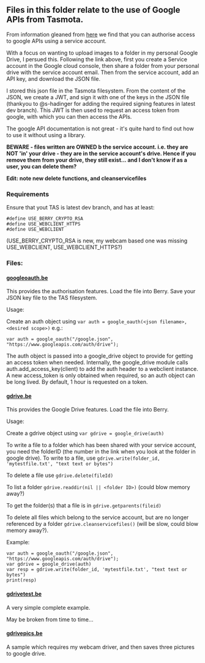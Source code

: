 ## Files in this folder relate to the use of Google APIs from Tasmota.

From information gleaned from [here](https://medium.com/@nschairer/automating-google-drive-uploads-with-google-drive-api-curl-196989ffb6ce) we find that you can authorise access to google APIs using a service account.

With a focus on wanting to upload images to a folder in my personal Google Drive, I persued this.  Following the link above, first you create a Service account in the Google cloud console, then share a folder from your personal drive with the service account email.  Then from the service account, add an API key, and download the JSON file.

I stored this json file in the Tasmota filesystem.  From the content of the JSON, we create a JWT, and sign it with one of the keys in the JSON file (thankyou to @s-hadinger for adding the required signing features in latest dev branch).  This JWT is then used to request an access token from google, with which you can then access the APIs.

The google API documentation is not great - it's quite hard to find out how to use it without using a library.

**BEWARE - files written are OWNED b the service account. i.e. they are NOT 'in' your drive - they are in the service account's drive.  Hence if you remove them from your drive, they still exist...  and I don't know if as a user, you can delete them?**

**Edit: note new delete functions, and cleanservicefiles**


### Requirements

Ensure that yout TAS is latest dev branch, and has at least:
```
#define USE_BERRY_CRYPTO_RSA
#define USE_WEBCLIENT_HTTPS
#define USE_WEBCLIENT
```
(USE_BERRY_CRYPTO_RSA is new, my webcam based one was missing USE_WEBCLIENT, USE_WEBCLIENT_HTTPS?)


### Files:

#### [googleoauth.be](./googleoauth.be)
This provides the authorisation features.  Load the file into Berry.  Save your JSON key file to the TAS filesystem.

Usage:

Create an auth object using `var auth = google_oauth(<json filename>, <desired scope>)` e.g.:

`var auth = google_oauth("/google.json", "https://www.googleapis.com/auth/drive");`

The auth object is passed into a google_drive object to provide for getting an access token when needed.  Internally, the google_drive module calls auth.add_access_key(client) to add the auth header to a webclient instance.  A new access_token is only obtained when required, so an auth object can be long lived.  By default, 1 hour is requested on a token.

#### [gdrive.be](./gdrive.be)
This provides the Google Drive features.  Load the file into Berry.

Usage:

Create a gdrive object using `var gdrive = google_drive(auth)` 

To write a file to a folder which has been shared with your service account, you need the folderID (the number in the link when you look at the folder in google drive).  To write to a file, use `gdrive.write(folder_id, 'mytestfile.txt', "text text or bytes")`

To delete a file use `gdrive.delete(fileId)`

To list a folder `gdrive.readdir(nil || <folder ID>)` (could blow memory away?)

To get the folder(s) that a file is in `gdrive.getparents(fileid)`

To delete all files which belong to the service account, but are no longer referenced by a folder `gdrive.cleanservicefiles()` (will be slow, could blow memory away?).

Example:
```
var auth = google_oauth("/google.json", "https://www.googleapis.com/auth/drive");
var gdrive = google_drive(auth)
var resp = gdrive.write(folder_id, 'mytestfile.txt', "text text or bytes")
print(resp)
```

#### [gdrivetest.be](./gdrivetest.be)

A very simple complete example.  

May be broken from time to time...

#### [gdrivepics.be](./gdrivepics.be) 

A sample which requires my webcam driver, and then saves three pictures to google drive.

